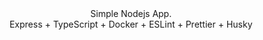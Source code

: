 <div style="text-align:center">Simple Nodejs App. <br>Express + TypeScript + Docker + ESLint + Prettier + Husky</div>
